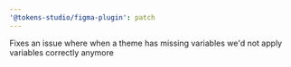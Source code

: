 ```yaml
---
'@tokens-studio/figma-plugin': patch
---
```


Fixes an issue where when a theme has missing variables we'd not apply variables correctly anymore
